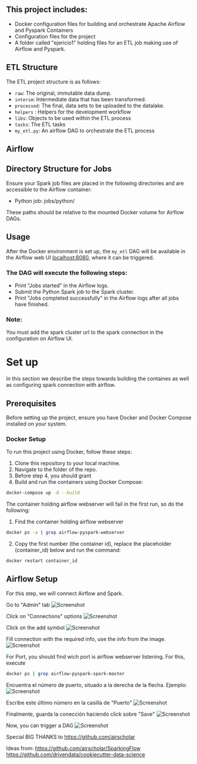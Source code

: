 ## This project includes:
 
- Docker configuration files for building and orchestrate Apache Airflow and Pyspark Containers
- Configuration files for the project
- A folder called "ejericio1" holding files for an ETL job making use of Airflow and Pyspark. 

## ETL Structure

The ETL project structure is as follows: 

- `raw`: The original, immutable data dump.
- `interim`: Intermediate data that has been transformed.
- `processed`: The final, data sets to be uploaded to the datalake.
- `helpers` : Helpers for the development workflow 
- `libs`: Objects to be used within the ETL process
- `tasks`: The ETL tasks
- `my_etl.py`: An airflow DAG to orchestrate the ETL process

## Airflow  


## Directory Structure for Jobs
Ensure your Spark job files are placed in the following directories and are accessible to the Airflow container:

* Python job: jobs/python/

These paths should be relative to the mounted Docker volume for Airflow DAGs.

## Usage
After the Docker environment is set up, the `my_etl` DAG will be available in the Airflow web UI [localhost:8080](localhost:8080), where it can be triggered.

### The DAG will execute the following steps:
* Print "Jobs started" in the Airflow logs.
* Submit the Python Spark job to the Spark cluster.
* Print "Jobs completed successfully" in the Airflow logs after all jobs have finished.

### Note:
You must add the spark cluster url to the spark connection in the configuration on Airflow UI.

# Set up
In this section we describe the steps towards building the containes as well as configuring spark
connection with airflow.

## Prerequisites

Before setting up the project, ensure you have Docker and Docker Compose installed on your system.


### Docker Setup

To run this project using Docker, follow these steps:

1. Clone this repository to your local machine.
2. Navigate to the folder of the repo.
3. Before step 4, you should grant 
4. Build and run the containers using Docker Compose:

```bash
docker-compose up -d --build
```

The container holding airflow webserver will fail in the first run, so do the following:
1. Find the container holding airflow webserver
```bash
docker ps -a | grep airflow-pyspark-webserver
```
2. Copy the first number (the container id), replace the placeholder (container_id) below and run the command:
```bash
docker restart container_id
```

## Airflow Setup
For this step, we will connect Airflow and Spark.

Go to "Admin" tab
![Screenshot](readme_images/1_admin.png)

Click on "Connections" options
![Screenshot](readme_images/2_connections.png)

Click on the add symbol
![Screenshot](readme_images/3_add_connection.png)

Fill connection with the required info, use the info from the image.
![Screenshot](readme_images/4_fill_connection.png)

For Port, you should find wich port is airflow webserver listening. For this, execute

```bash
docker ps | grep airflow-pyspark-spark-master
```
Encuentra el número de puerto, situado a la derecha de la flecha. Ejemplo:
![Screenshot](readme_images/5_find_port.png)

Escribe este último número en la casilla de "Puerto"
![Screenshot](readme_images/6_write_port.png)

Finalmente, guarda la conección haciendo click sobre "Save"
![Screenshot](readme_images/7_save_connection.png)

Now, you can trigger a DAG
![Screenshot](readme_images/8_trigger_dag.png)


Special BIG THANKS to https://github.com/airscholar 

Ideas from:
https://github.com/airscholar/SparkingFlow
https://github.com/drivendata/cookiecutter-data-science